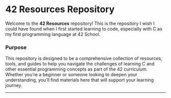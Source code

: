 # 42 Resources Repository

Welcome to the **42 Resources** repository! This is the repository I wish I could have found when I first started learning to code, especially with C as my first programming language at 42 School.

### Purpose

This repository is designed to be a comprehensive collection of resources, tools, and guides to help you navigate the challenges of learning C and other essential programming concepts as part of the 42 curriculum. Whether you’re a beginner or someone looking to deepen your understanding, you’ll find materials here that will support your learning journey.









---
